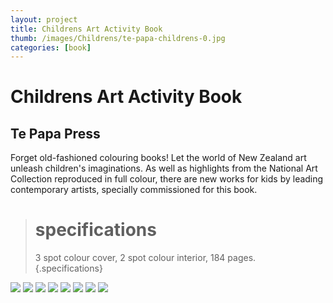 ```yaml
---
layout: project
title: Childrens Art Activity Book
thumb: /images/Childrens/te-papa-childrens-0.jpg
categories: [book]
---
```


# Childrens Art Activity Book

## Te Papa Press

Forget old-fashioned colouring books! Let the world of New Zealand art unleash children's imaginations.  As well as highlights from the National Art Collection reproduced in full colour, there are new works for kids by leading contemporary artists, specially commissioned for this book. 

> # specifications
> 3 spot colour cover, 2 spot colour interior, 184 pages.
{.specifications}

![](/images/Childrens/te-papa-childrens-1.jpg)
![](/images/Childrens/te-papa-childrens-2.jpg)
![](/images/Childrens/te-papa-childrens-3.jpg)
![](/images/Childrens/te-papa-childrens-4.jpg)
![](/images/Childrens/te-papa-childrens-5.jpg)
![](/images/Childrens/te-papa-childrens-6.jpg)
![](/images/Childrens/te-papa-childrens-7.jpg)
![](/images/Childrens/te-papa-childrens-8.jpg)

